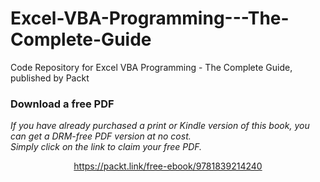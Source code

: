 # Excel-VBA-Programming---The-Complete-Guide
Code Repository for Excel VBA Programming - The Complete Guide, published by Packt
### Download a free PDF

 <i>If you have already purchased a print or Kindle version of this book, you can get a DRM-free PDF version at no cost.<br>Simply click on the link to claim your free PDF.</i>
<p align="center"> <a href="https://packt.link/free-ebook/9781839214240">https://packt.link/free-ebook/9781839214240 </a> </p>